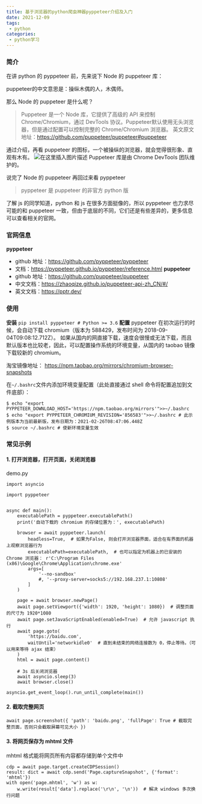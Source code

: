 ```yaml
---
title: 基于浏览器的python爬虫神器pyppeteer介绍及入门
date: 2021-12-09
tags:
 - python
categories:
 - python学习
---
```

### 简介
在讲 python 的 pyppeteer 前，先来说下 Node 的 puppeteer 库：

puppeteer的中文意思是：操纵木偶的人，木偶师。

那么 Node 的 puppeteer 是什么呢？

>Puppeteer 是一个 Node 库，它提供了高级的 API 来控制 Chrome/Chromium，通过 DevTools 协议。Puppeteer默认使用无头浏览器，但是通过配置可以控制完整的 Chrome/Chromium 浏览器。
英文原文地址：https://github.com/puppeteer/puppeteer#puppeteer

通过介绍，再看 puppeteer 的图标，一个被操纵的浏览器，就会觉得很形象、直观有木有。
![在这里插入图片描述](https://img-blog.csdnimg.cn/20210323135055922.png)
Puppeteer 库是由 Chrome DevTools 团队维护的。

说完了 Node 的 puppeteer 再回过来看 pyppeteer

>pyppeteer 是 puppeteer 的非官方 python 版

了解 js 的同学知道，python 和 js 在很多方面挺像的，所以 pyppeteer 也力求尽可能的和 puppeteer 一致，但由于底层的不同，它们还是有些差异的，更多信息可以查看相关的官网。

### 官网信息
**pyppeteer**
- github 地址：https://github.com/pyppeteer/pyppeteer
- 文档：https://pyppeteer.github.io/pyppeteer/reference.html
**puppeteer**
- github 地址：https://github.com/puppeteer/puppeteer
- 中文文档：https://zhaoqize.github.io/puppeteer-api-zh_CN/#/
- 英文文档：https://pptr.dev/
### 使用
**安装**
`pip install pyppeteer # Python >= 3.6`
**配置**
pyppeteer 在初次运行的时候，会自动下载 chromium（版本为 588429，发布时间为 2018-09-04T09:08:12.712Z）。
如果从国内的网直接下载，速度会很慢或无法下载，而且默认版本也比较老，因此，可以配置操作系统的环境变量，从国内的 taobao 镜像下载较新的 chromium。

淘宝镜像地址：
https://npm.taobao.org/mirrors/chromium-browser-snapshots

在`~/.bashrc`文件内添加环境变量配置（此处直接通过 shell 命令将配置追加到文件底部）：
```
$ echo "export PYPPETEER_DOWNLOAD_HOST='https://npm.taobao.org/mirrors'">>~/.bashrc
$ echo "export PYPPETEER_CHROMIUM_REVISION='856583'">>~/.bashrc # 此示例版本为当前最新版，发布日期为：2021-02-26T08:47:06.448Z 
$ source ~/.bashrc # 使新环境变量生效
```
### 常见示例

#### 1. 打开浏览器，打开页面，关闭浏览器

demo.py
```
import asyncio

import pyppeteer


async def main():
	executablePath = pyppeteer.executablePath()
	print('自动下载的 chromium 的存储位置为：', executablePath)
	
    browser = await pyppeteer.launch(
    	headless=True,  # 如果为False, 则会打开浏览器界面，适合在有界面的机器上观察浏览器行为
    	executablePath=executablePath,  # 也可以指定为机器上的已安装的 Chrome 浏览器： r'C:\Program Files (x86)\Google\Chrome\Application\chrome.exe'
        args=[
            '--no-sandbox'
            #, '--proxy-server=socks5://192.168.237.1:10808'
        ]
    )
    
    page = await browser.newPage()
    await page.setViewport({'width': 1920, 'height': 1080})  # 调整页面的尺寸为 1920*1080
    await page.setJavaScriptEnabled(enabled=True)  # 允许 javascript 执行
    await page.goto(
    	'https://baidu.com', 
    	waitUntil='networkidle0'  # 直到未结束的网络连接数为 0，停止等待。（可以用来等待 ajax 结束）
    )
    html = await page.content()
    
   	# 3s 后关闭浏览器
   	await asyncio.sleep(3)
    await browser.close()

asyncio.get_event_loop().run_until_complete(main())

```
#### 2. 截取完整网页
```
await page.screenshot({ 'path': 'baidu.png', 'fullPage': True # 截取完整页面，否则只会截取屏幕可见大小 })
```
#### 3. 将网页保存为 mhtml 文件

mhtml 格式能将网页所有内容都存储到单个文件中
```
cdp = await page.target.createCDPSession()
result: dict = await cdp.send('Page.captureSnapshot', {'format': 'mhtml'})
with open('page.mhtml', 'w') as w:
	w.write(result['data'].replace('\r\n', '\n'))  # 解决 windows 多次换行问题
```